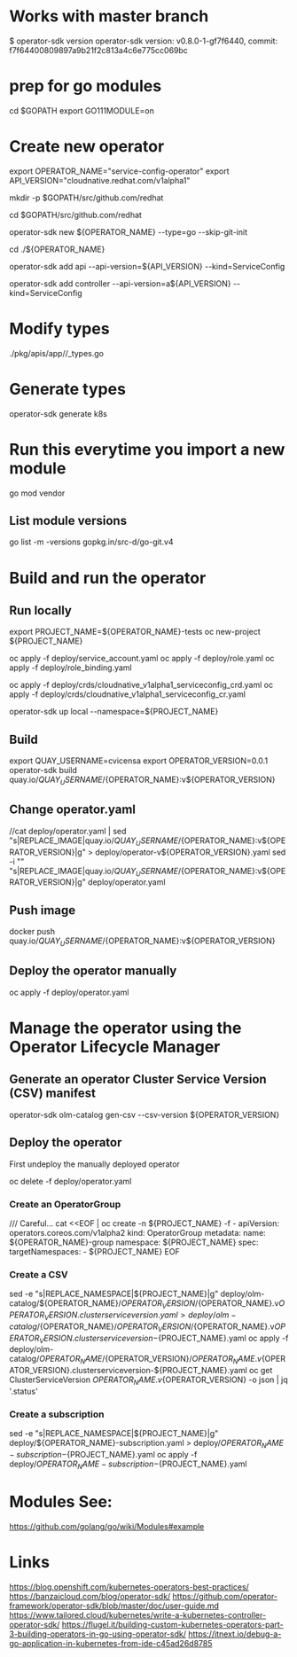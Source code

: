 # Works with master branch 
$ operator-sdk version
operator-sdk version: v0.8.0-1-gf7f6440, commit: f7f64400809897a9b21f2c813a4c6e775cc069bc

# prep for go modules
cd $GOPATH
export GO111MODULE=on

# Create new operator
export OPERATOR_NAME="service-config-operator"
export API_VERSION="cloudnative.redhat.com/v1alpha1"

mkdir -p $GOPATH/src/github.com/redhat

cd $GOPATH/src/github.com/redhat

operator-sdk new ${OPERATOR_NAME} --type=go --skip-git-init

cd ./${OPERATOR_NAME}

operator-sdk add api --api-version=${API_VERSION} --kind=ServiceConfig

operator-sdk add controller --api-version=a${API_VERSION} --kind=ServiceConfig

# Modify types
./pkg/apis/app/<version>/<kind>_types.go

# Generate types
operator-sdk generate k8s

# Run this everytime you import a new module
go mod vendor

## List module versions
go list -m -versions gopkg.in/src-d/go-git.v4

# Build and run the operator
## Run locally
export PROJECT_NAME=${OPERATOR_NAME}-tests
oc new-project ${PROJECT_NAME}

oc apply -f deploy/service_account.yaml 
oc apply -f deploy/role.yaml
oc apply -f deploy/role_binding.yaml

oc apply -f deploy/crds/cloudnative_v1alpha1_serviceconfig_crd.yaml
oc apply -f deploy/crds/cloudnative_v1alpha1_serviceconfig_cr.yaml

operator-sdk up local --namespace=${PROJECT_NAME}

## Build
export QUAY_USERNAME=cvicensa
export OPERATOR_VERSION=0.0.1
operator-sdk build quay.io/${QUAY_USERNAME}/${OPERATOR_NAME}:v${OPERATOR_VERSION}

## Change operator.yaml
//cat deploy/operator.yaml | sed "s|REPLACE_IMAGE|quay.io/${QUAY_USERNAME}/${OPERATOR_NAME}:v${OPERATOR_VERSION}|g" > deploy/operator-v${OPERATOR_VERSION}.yaml
sed -i "" "s|REPLACE_IMAGE|quay.io/${QUAY_USERNAME}/${OPERATOR_NAME}:v${OPERATOR_VERSION}|g" deploy/operator.yaml

## Push image
docker push quay.io/${QUAY_USERNAME}/${OPERATOR_NAME}:v${OPERATOR_VERSION}

## Deploy the operator manually
oc apply -f deploy/operator.yaml

# Manage the operator using the Operator Lifecycle Manager

## Generate an operator Cluster Service Version (CSV) manifest
operator-sdk olm-catalog gen-csv --csv-version ${OPERATOR_VERSION}

## Deploy the operator

First undeploy the manually deployed operator

oc delete -f deploy/operator.yaml

### Create an OperatorGroup

/// Careful...
cat <<EOF | oc create -n ${PROJECT_NAME} -f -
apiVersion: operators.coreos.com/v1alpha2
kind: OperatorGroup
metadata:
  name: ${OPERATOR_NAME}-group
  namespace: ${PROJECT_NAME}
  spec:
    targetNamespaces:
    - ${PROJECT_NAME}
EOF

### Create a CSV
sed -e "s|REPLACE_NAMESPACE|${PROJECT_NAME}|g" deploy/olm-catalog/${OPERATOR_NAME}/${OPERATOR_VERSION}/${OPERATOR_NAME}.v${OPERATOR_VERSION}.clusterserviceversion.yaml > deploy/olm-catalog/${OPERATOR_NAME}/${OPERATOR_VERSION}/${OPERATOR_NAME}.v${OPERATOR_VERSION}.clusterserviceversion-${PROJECT_NAME}.yaml
oc apply -f deploy/olm-catalog/${OPERATOR_NAME}/${OPERATOR_VERSION}/${OPERATOR_NAME}.v${OPERATOR_VERSION}.clusterserviceversion-${PROJECT_NAME}.yaml
oc get ClusterServiceVersion ${OPERATOR_NAME}.v${OPERATOR_VERSION} -o json | jq '.status'

### Create a subscription
sed -e "s|REPLACE_NAMESPACE|${PROJECT_NAME}|g" deploy/${OPERATOR_NAME}-subscription.yaml > deploy/${OPERATOR_NAME}-subscription-${PROJECT_NAME}.yaml
oc apply -f deploy/${OPERATOR_NAME}-subscription-${PROJECT_NAME}.yaml



# Modules See:
https://github.com/golang/go/wiki/Modules#example

# Links
https://blog.openshift.com/kubernetes-operators-best-practices/
https://banzaicloud.com/blog/operator-sdk/
https://github.com/operator-framework/operator-sdk/blob/master/doc/user-guide.md
https://www.tailored.cloud/kubernetes/write-a-kubernetes-controller-operator-sdk/
https://flugel.it/building-custom-kubernetes-operators-part-3-building-operators-in-go-using-operator-sdk/
https://itnext.io/debug-a-go-application-in-kubernetes-from-ide-c45ad26d8785